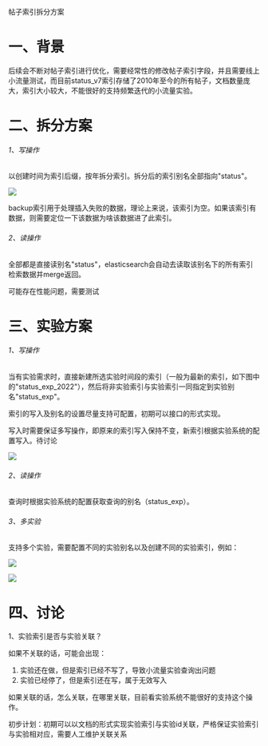 帖子索引拆分方案

# 一、背景

后续会不断对帖子索引进行优化，需要经常性的修改帖子索引字段，并且需要线上小流量测试，而目前status_v7索引存储了2010年至今的所有帖子，文档数量庞大，索引大小较大，不能很好的支持频繁迭代的小流量实验。

# 二、拆分方案

###### 1、写操作

以创建时间为索引后缀，按年拆分索引。拆分后的索引别名全部指向"status"。

![](/Users/dongyifeng/dongyf/git/typora/images/sb/7e3860d8-a0f0-47c1-a273-ed99f2b9a2a2.png)



backup索引用于处理插入失败的数据，理论上来说，该索引为空。如果该索引有数据，则需要定位一下该数据为啥该数据进了此索引。

###### 2、读操作

全部都是直接读别名"status"，elasticsearch会自动去读取该别名下的所有索引检索数据并merge返回。

可能存在性能问题，需要测试

# 三、实验方案

###### 1、写操作

当有实验需求时，直接新建所选实验时间段的索引（一般为最新的索引，如下图中的"status_exp_2022"），然后将非实验索引与实验索引一同指定到实验别名"status_exp"。

索引的写入及别名的设置尽量支持可配置，初期可以接口的形式实现。

写入时需要保证多写操作，即原来的索引写入保持不变，新索引根据实验系统的配置写入。待讨论

![](/Users/dongyifeng/dongyf/git/typora/images/sb/59bc7fa4-9d67-40ee-b43e-cfd4135fd7fe.png)



###### 2、读操作

查询时根据实验系统的配置获取查询的别名（status_exp）。

###### 3、多实验

支持多个实验，需要配置不同的实验别名以及创建不同的实验索引，例如：

![](/Users/dongyifeng/dongyf/git/typora/images/sb/85a32fdd-ee3a-4996-a88a-b6ed803431c1.png)

![](/Users/dongyifeng/dongyf/git/typora/images/sb/a4adc827-77d7-4873-bbed-b7bafc707cdb.png)



# 四、讨论

1、实验索引是否与实验关联？

如果不关联的话，可能会出现：

1. 实验还在做，但是索引已经不写了，导致小流量实验查询出问题
2. 实验已经停了，但是索引还在写，属于无效写入

如果关联的话，怎么关联，在哪里关联，目前看实验系统不能很好的支持这个操作。

初步计划：初期可以以文档的形式实现实验索引与实验id关联，严格保证实验索引与实验相对应，需要人工维护关联关系